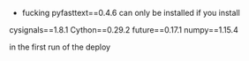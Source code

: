 - fucking pyfasttext==0.4.6 can only be installed if you install

cysignals==1.8.1
Cython==0.29.2
future==0.17.1
numpy==1.15.4

in the first run of the deploy
